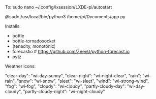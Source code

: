 To:
sudo nano ~/.config/lxsession/LXDE-pi/autostart

@sudo /usr/local/bin/python3 /home/pi/Documents/app.py

Installs:

- bottle
- bottle-tornadosocket
- (tenacity, monotonic)
- forecastio # https://github.com/ZeevG/python-forecast.io
- pytz

Weather icons:

"clear-day": "wi-day-sunny",
"clear-night": "wi-night-clear",
"rain": "wi-rain",
"snow": "wi-snow",
"sleet": "wi-sleet",
"wind": "wi-strong-wind",
"fog": "wi-fog",
"cloudy": "wi-cloudy",
"partly-cloudy-day": "wi-day-cloudy",
"partly-cloudy-night": "wi-night-cloudy"
